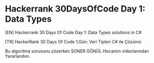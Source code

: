 # Hackerrank 30DaysOfCode Day 1: Data Types
[EN] Hackerrank 30 Days Of Code Day 1: Data Types solutions in C# 

[TR] HackerRank 30 Days Of Code 1.Gün: Veri Tipleri C# ile Çözümü

Bu algoritma sorusunu çözerken SONER GÖNÜL Hocamın videolarından Yararlandım. 
